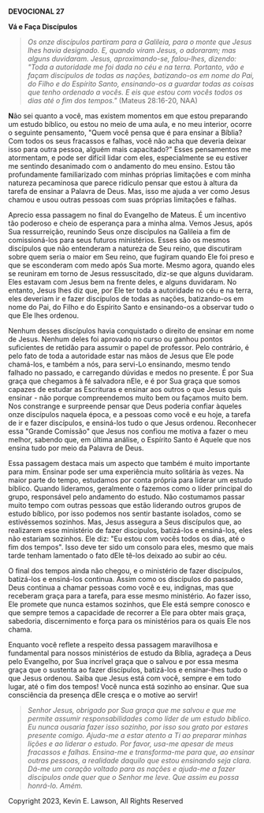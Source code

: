 **DEVOCIONAL 27**

**Vá e Faça Discípulos**

> *Os onze discípulos partiram para a Galileia, para o monte que Jesus
> lhes havia designado. E, quando viram Jesus, o adoraram; mas alguns
> duvidaram. Jesus, aproximando-se, falou-lhes, dizendo: "Toda a
> autoridade me foi dada no céu e na terra. Portanto, vão e façam
> discípulos de todas as nações, batizando-os em nome do Pai, do Filho e
> do Espírito Santo, ensinando-os a guardar todas as coisas que tenho
> ordenado a vocês. E eis que estou com vocês todos os dias até o fim
> dos tempos."* (Mateus 28:16-20, NAA)

**N**ão sei quanto a você, mas existem momentos em que estou preparando
um estudo bíblico, ou estou no meio de uma aula, e no meu interior,
ocorre o seguinte pensamento, "Quem você pensa que é para ensinar a
Bíblia? Com todos os seus fracassos e falhas, você não acha que deveria
deixar isso para outra pessoa, alguém mais capacitado?" Esses
pensamentos me atormentam, e pode ser difícil lidar com eles,
especialmente se eu estiver me sentindo desanimado com o andamento do
meu ensino. Estou tão profundamente familiarizado com minhas próprias
limitações e com minha natureza pecaminosa que parece ridículo pensar
que estou à altura da tarefa de ensinar a Palavra de Deus. Mas, isso me
ajuda a ver como Jesus chamou e usou outras pessoas com suas próprias
limitações e falhas.

Aprecio essa passagem no final do Evangelho de Mateus. É um incentivo
tão poderoso e cheio de esperança para a minha alma. Vemos Jesus, após
Sua ressurreição, reunindo Seus onze discípulos na Galileia a fim de
comissioná-los para seus futuros ministérios. Esses são os mesmos
discípulos que não entenderam a natureza de Seu reino, que discutiram
sobre quem seria o maior em Seu reino, que fugiram quando Ele foi preso
e que se esconderam com medo após Sua morte. Mesmo agora, quando eles se
reuniram em torno de Jesus ressuscitado, diz-se que alguns duvidaram.
Eles estavam com Jesus bem na frente deles, e alguns duvidaram. No
entanto, Jesus lhes diz que, por Ele ter toda a autoridade no céu e na
terra, eles deveriam ir e fazer discípulos de todas as nações,
batizando-os em nome do Pai, do Filho e do Espírito Santo e ensinando-os
a observar tudo o que Ele lhes ordenou.

Nenhum desses discípulos havia conquistado o direito de ensinar em nome
de Jesus. Nenhum deles foi aprovado no curso ou ganhou pontos
suficientes de retidão para assumir o papel de professor. Pelo
contrário, é pelo fato de toda a autoridade estar nas mãos de Jesus que
Ele pode chamá-los, e também a nós, para servi-Lo ensinando, mesmo tendo
falhado no passado, e carregando dúvidas e medos no presente. É por Sua
graça que chegamos à fé salvadora nEle, e é por Sua graça que somos
capazes de estudar as Escrituras e ensinar aos outros o que Jesus quis
ensinar - não porque compreendemos muito bem ou façamos muito bem. Nos
constrange e surpreende pensar que Deus poderia confiar àqueles onze
discípulos naquela época, e a pessoas como você e eu hoje, a tarefa de
ir e fazer discípulos, e ensiná-los tudo o que Jesus ordenou. Reconhecer
essa "Grande Comissão" que Jesus nos confiou me motiva a fazer o meu
melhor, sabendo que, em última análise, o Espírito Santo é Aquele que
nos ensina tudo por meio da Palavra de Deus.

Essa passagem destaca mais um aspecto que também é muito importante para
mim. Ensinar pode ser uma experiência muito solitária às vezes. Na maior
parte do tempo, estudamos por conta própria para liderar um estudo
bíblico. Quando lideramos, geralmente o fazemos como o líder principal
do grupo, responsável pelo andamento do estudo. Não costumamos passar
muito tempo com outras pessoas que estão liderando outros grupos de
estudo bíblico, por isso podemos nos sentir bastante isolados, como se
estivéssemos sozinhos. Mas, Jesus assegura a Seus discípulos que, ao
realizarem esse ministério de fazer discípulos, batizá-los e ensiná-los,
eles não estariam sozinhos. Ele diz: "Eu estou com vocês todos os dias,
até o fim dos tempos". Isso deve ter sido um consolo para eles, mesmo
que mais tarde tenham lamentado o fato dEle tê-los deixado ao subir ao
céu.

O final dos tempos ainda não chegou, e o ministério de fazer discípulos,
batizá-los e ensiná-los continua. Assim como os discípulos do passado,
Deus continua a chamar pessoas como você e eu, indignas, mas que
receberam graça para a tarefa, para esse mesmo ministério. Ao fazer
isso, Ele promete que nunca estamos sozinhos, que Ele está sempre
conosco e que sempre temos a capacidade de recorrer a Ele para obter
mais graça, sabedoria, discernimento e força para os ministérios para os
quais Ele nos chama.

Enquanto você reflete a respeito dessa passagem maravilhosa e
fundamental para nossos ministérios de estudo da Bíblia, agradeça a Deus
pelo Evangelho, por Sua incrível graça que o salvou e por essa mesma
graça que o sustenta ao fazer discípulos, batizá-los e ensinar-lhes tudo
o que Jesus ordenou. Saiba que Jesus está com você, sempre e em todo
lugar, até o fim dos tempos! Você nunca está sozinho ao ensinar. Que sua
consciência da presença dEle cresça e o motive ao servir!

> *Senhor Jesus, obrigado por Sua graça que me salvou e que me permite
> assumir responsabilidades como líder de um estudo bíblico. Eu nunca
> ousaria fazer isso sozinho, por isso sou grato por estares presente
> comigo. Ajuda-me a estar atento a Ti ao preparar minhas lições e ao
> liderar o estudo. Por favor, usa-me apesar de meus fracassos e falhas.
> Ensina-me e transforma-me para que, ao ensinar outras pessoas, a
> realidade daquilo que estou ensinando seja clara. Dá-me um coração
> voltado para as nações e ajuda-me a fazer discípulos onde quer que o
> Senhor me leve. Que assim eu possa honrá-lo. Amém.*

Copyright 2023, Kevin E. Lawson, All Rights Reserved
